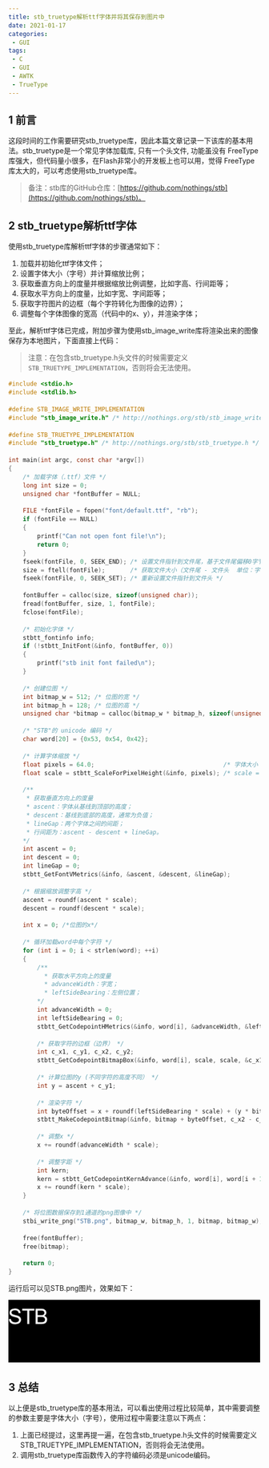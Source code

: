 ```yaml
---
title: stb_truetype解析ttf字体并将其保存到图片中
date: 2021-01-17
categories:
 - GUI
tags:
 - C
 - GUI
 - AWTK
 - TrueType
---
```


## 1 前言

这段时间的工作需要研究stb_truetype库，因此本篇文章记录一下该库的基本用法。stb_truetype是一个常见字体加载库, 只有一个头文件, 功能虽没有 FreeType 库强大，但代码量小很多，在Flash非常小的开发板上也可以用，觉得 FreeType 库太大的，可以考虑使用stb_truetype库。

> 备注：stb库的GitHub仓库：[https://github.com/nothings/stb](https://github.com/nothings/stb)。

## 2 stb_truetype解析ttf字体

使用stb_truetype库解析ttf字体的步骤通常如下：

1. 加载并初始化ttf字体文件；
2. 设置字体大小（字号）并计算缩放比例；
3. 获取垂直方向上的度量并根据缩放比例调整，比如字高、行间距等；
4. 获取水平方向上的度量，比如字宽、字间距等；
5. 获取字符图片的边框（每个字符转化为图像的边界）；
6. 调整每个字体图像的宽高（代码中的x、y），并渲染字体；

至此，解析ttf字体已完成，附加步骤为使用stb_image_write库将渲染出来的图像保存为本地图片，下面直接上代码：

> 注意：在包含stb_truetype.h头文件的时候需要定义 `STB_TRUETYPE_IMPLEMENTATION`，否则将会无法使用。

```c
#include <stdio.h>
#include <stdlib.h>

#define STB_IMAGE_WRITE_IMPLEMENTATION
#include "stb_image_write.h" /* http://nothings.org/stb/stb_image_write.h */

#define STB_TRUETYPE_IMPLEMENTATION
#include "stb_truetype.h" /* http://nothings.org/stb/stb_truetype.h */

int main(int argc, const char *argv[])
{
    /* 加载字体（.ttf）文件 */
    long int size = 0;
    unsigned char *fontBuffer = NULL;

    FILE *fontFile = fopen("font/default.ttf", "rb");
    if (fontFile == NULL)
    {
        printf("Can not open font file!\n");
        return 0;
    }
    fseek(fontFile, 0, SEEK_END); /* 设置文件指针到文件尾，基于文件尾偏移0字节 */
    size = ftell(fontFile);       /* 获取文件大小（文件尾 - 文件头  单位：字节） */
    fseek(fontFile, 0, SEEK_SET); /* 重新设置文件指针到文件头 */

    fontBuffer = calloc(size, sizeof(unsigned char));
    fread(fontBuffer, size, 1, fontFile);
    fclose(fontFile);

    /* 初始化字体 */
    stbtt_fontinfo info;
    if (!stbtt_InitFont(&info, fontBuffer, 0))
    {
        printf("stb init font failed\n");
    }

    /* 创建位图 */
    int bitmap_w = 512; /* 位图的宽 */
    int bitmap_h = 128; /* 位图的高 */
    unsigned char *bitmap = calloc(bitmap_w * bitmap_h, sizeof(unsigned char));

    /* "STB"的 unicode 编码 */
    char word[20] = {0x53, 0x54, 0x42};

    /* 计算字体缩放 */
    float pixels = 64.0;                                    /* 字体大小（字号） */
    float scale = stbtt_ScaleForPixelHeight(&info, pixels); /* scale = pixels / (ascent - descent) */

    /** 
     * 获取垂直方向上的度量 
     * ascent：字体从基线到顶部的高度；
     * descent：基线到底部的高度，通常为负值；
     * lineGap：两个字体之间的间距；
     * 行间距为：ascent - descent + lineGap。
    */
    int ascent = 0;
    int descent = 0;
    int lineGap = 0;
    stbtt_GetFontVMetrics(&info, &ascent, &descent, &lineGap);

    /* 根据缩放调整字高 */
    ascent = roundf(ascent * scale);
    descent = roundf(descent * scale);

    int x = 0; /*位图的x*/

    /* 循环加载word中每个字符 */
    for (int i = 0; i < strlen(word); ++i)
    {
        /** 
          * 获取水平方向上的度量
          * advanceWidth：字宽；
          * leftSideBearing：左侧位置；
        */
        int advanceWidth = 0;
        int leftSideBearing = 0;
        stbtt_GetCodepointHMetrics(&info, word[i], &advanceWidth, &leftSideBearing);

        /* 获取字符的边框（边界） */
        int c_x1, c_y1, c_x2, c_y2;
        stbtt_GetCodepointBitmapBox(&info, word[i], scale, scale, &c_x1, &c_y1, &c_x2, &c_y2);

        /* 计算位图的y (不同字符的高度不同） */
        int y = ascent + c_y1;

        /* 渲染字符 */
        int byteOffset = x + roundf(leftSideBearing * scale) + (y * bitmap_w);
        stbtt_MakeCodepointBitmap(&info, bitmap + byteOffset, c_x2 - c_x1, c_y2 - c_y1, bitmap_w, scale, scale, word[i]);

        /* 调整x */
        x += roundf(advanceWidth * scale);

        /* 调整字距 */
        int kern;
        kern = stbtt_GetCodepointKernAdvance(&info, word[i], word[i + 1]);
        x += roundf(kern * scale);
    }

    /* 将位图数据保存到1通道的png图像中 */
    stbi_write_png("STB.png", bitmap_w, bitmap_h, 1, bitmap, bitmap_w);

    free(fontBuffer);
    free(bitmap);

    return 0;
}
```

运行后可以见STB.png图片，效果如下：

![STB.png](./images/awtk_stb_ttf/STB.png)

## 3 总结

以上便是stb_truetype库的基本用法，可以看出使用过程比较简单，其中需要调整的参数主要是字体大小（字号），使用过程中需要注意以下两点：

1. 上面已经提过，这里再提一遍，在包含stb_truetype.h头文件的时候需要定义STB_TRUETYPE_IMPLEMENTATION，否则将会无法使用。
2. 调用stb_truetype库函数传入的字符编码必须是unicode编码。
